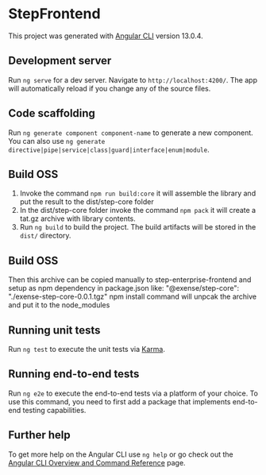 # StepFrontend

This project was generated with [Angular CLI](https://github.com/angular/angular-cli) version 13.0.4.

## Development server

Run `ng serve` for a dev server. Navigate to `http://localhost:4200/`. The app will automatically reload if you change any of the source files.

## Code scaffolding

Run `ng generate component component-name` to generate a new component. You can also use `ng generate directive|pipe|service|class|guard|interface|enum|module`.

## Build OSS

1. Invoke the command `npm run build:core` it will assemble the library and put the result to the dist/step-core folder
2. In the dist/step-core folder invoke the command `npm pack` it will create a tat.gz archive with library contents.
3. Run `ng build` to build the project. The build artifacts will be stored in the `dist/` directory.

## Build OSS

Then this archive can be copied manually to step-enterprise-frontend and setup as npm dependency in package.json like:
"@exense/step-core": "./exense-step-core-0.0.1.tgz"
npm install command will unpcak the archive and put it to the node_modules

## Running unit tests

Run `ng test` to execute the unit tests via [Karma](https://karma-runner.github.io).

## Running end-to-end tests

Run `ng e2e` to execute the end-to-end tests via a platform of your choice. To use this command, you need to first add a package that implements end-to-end testing capabilities.

## Further help

To get more help on the Angular CLI use `ng help` or go check out the [Angular CLI Overview and Command Reference](https://angular.io/cli) page.
